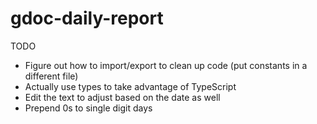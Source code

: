 # gdoc-daily-report

TODO
* Figure out how to import/export to clean up code (put constants in a different file)
* Actually use types to take advantage of TypeScript
* Edit the text to adjust based on the date as well
* Prepend 0s to single digit days
